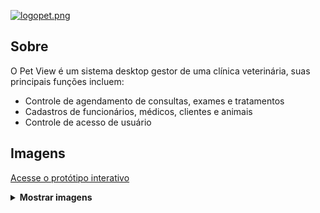 [![logopet.png](https://i.postimg.cc/sDcyWvy2/logopet.png)](https://postimg.cc/ZCC1tYWk)

## Sobre
O Pet View é um sistema desktop gestor de uma clínica veterinária, suas principais funções incluem:
- Controle de agendamento de consultas, exames e tratamentos
- Cadastros de funcionários, médicos, clientes e animais
- Controle de acesso de usuário

## Imagens
[Acesse o protótipo interativo](https://www.figma.com/file/hoUmF3Gz1OvvO2LHA5db3q/Pet-View?node-id=0%3A1&t=wnHRSX8KHgQlYRfU-1)

<details>
<summary><b>Mostrar imagens</b></summary><br/>

<details open>
<summary>Login</summary><br/>
<img src='https://i.postimg.cc/bv5572c3/image.png'/>
</details>


<details open>
<summary>Consulta</summary><br/>
<img src='https://i.postimg.cc/d36jKzZw/image.png'/>
</details>

<details open>
<summary>Exame</summary><br/>
<img src='https://i.postimg.cc/5yy66Gkx/image.png'/>
</details>

<details open>
<summary>Tratamento</summary><br/>
<img src='https://i.postimg.cc/MKjpN1Cr/image.png'/>
</details>

<details open>
<summary>Agenda</summary><br/>
<img src='https://i.postimg.cc/XY4X5pPH/image.png'/>
</details>
</details>
